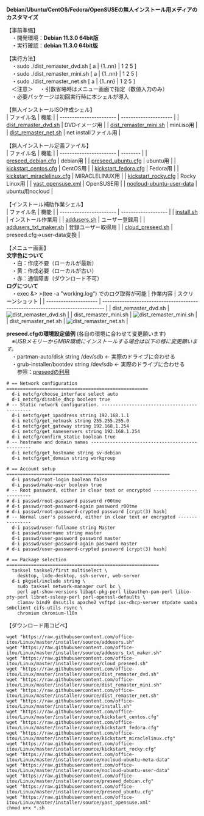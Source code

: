 **Debian/Ubuntu/CentOS/Fedora/OpenSUSEの無人インストール用メディアのカスタマイズ**  
  
【事前準備】  
　・開発環境：**Debian 11.3.0 64bit版**  
　・実行確認：**debian 11.3.0 64bit版**  
  
【実行方法】  
　・sudo ./dist_remaster_dvd.sh  [ a | {1..nn} | 1 2 5 ]  
　・sudo ./dist_remaster_mini.sh [ a | {1..nn} | 1 2 5 ]  
　・sudo ./dist_remaster_net.sh  [ a | {1..nn} | 1 2 5 ]  
　＜注意＞
　・引数省略時はメニュー画面で指定（数値入力のみ）  
　・必要パッケージは初回実行時に本シェルが導入  
  
【無人インストールISO作成シェル】  
| ファイル名              | 機能                  |
| ----------------------- | --------------------- |
| [dist_remaster_dvd.sh](https://github.com/office-itou/Linux/blob/master/installer/source/dist_remaster_dvd.sh)    | DVDイメージ用         |
| [dist_remaster_mini.sh](https://github.com/office-itou/Linux/blob/master/installer/source/dist_remaster_mini.sh)   | mini.iso用            |
| [dist_remaster_net.sh](https://github.com/office-itou/Linux/blob/master/installer/source/dist_remaster_net.sh)    | net installファイル用 |
  
【無人インストール定義ファイル】  
| ファイル名              | 機能     |
| ----------------------- | -------- |
| [preseed_debian.cfg](https://github.com/office-itou/Linux/blob/master/installer/source/preseed_debian.cfg)      | debian用 |
| [preseed_ubuntu.cfg](https://github.com/office-itou/Linux/blob/master/installer/source/preseed_ubuntu.cfg)      | ubuntu用 |
| [kickstart_centos.cfg](https://github.com/office-itou/Linux/blob/master/installer/source/kickstart_centos.cfg)    | CentOS用 |
| [kickstart_fedora.cfg](https://github.com/office-itou/Linux/blob/master/installer/source/kickstart_fedora.cfg)    | Fedora用 |
| [kickstart_miraclelinux.cfg](https://github.com/office-itou/Linux/blob/master/installer/source/kickstart_miraclelinux.cfg)    | MIRACLELINUX用 |
| [kickstart_rocky.cfg](https://github.com/office-itou/Linux/blob/master/installer/source/kickstart_rocky.cfg)    | Rocky Linux用 |
| [yast_opensuse.xml](https://github.com/office-itou/Linux/blob/master/installer/source/yast_opensuse.xml) | OpenSUSE用 |
| [nocloud-ubuntu-user-data](https://github.com/office-itou/Linux/blob/master/installer/source/nocloud-ubuntu-user-data) | ubuntu用nocloud |

  
【インストール補助作業シェル】  
| ファイル名              | 機能                |
| ----------------------- | ------------------- |
| [install.sh](https://github.com/office-itou/Linux/blob/master/installer/source/install.sh)              | インストール作業用  |
| [addusers.sh](https://github.com/office-itou/Linux/blob/master/installer/source/addusers.sh)             | ユーザー登録用      |
| [addusers_txt_maker.sh](https://github.com/office-itou/Linux/blob/master/installer/source/addusers_txt_maker.sh)   | 登録ユーザー取得用  |
| [cloud_preseed.sh](https://github.com/office-itou/Linux/blob/master/installer/source/cloud_preseed.sh)   | preseed.cfg→user-data変換  |
  
【メニュー画面】  
**文字色について**  
　・白：作成不要（ローカルが最新）  
　・黄：作成必要（ローカルが古い）  
　・赤：通信障害（ダウンロード不可）  
**ログについて**  
　・exec &> >(tee -a "working.log") でのログ取得が可能
| 作業内容              | スクリーンショット                                                              |
| --------------------- | ------------------------------------------------------------------------------- |
| dist_remaster_dvd.sh  | ![dist_remaster_dvd.sh](https://github.com/office-itou/Linux/blob/master/installer/picture/dist_remaster_dvd.sh.jpg) |
| dist_remaster_mini.sh | ![dist_remaster_mini.sh](https://github.com/office-itou/Linux/blob/master/installer/picture/dist_remaster_mini.sh.jpg) |
| dist_remaster_net.sh  | ![dist_remaster_net.sh](https://github.com/office-itou/Linux/blob/master/installer/picture/dist_remaster_net.sh.jpg) |
  
**preseed.cfgの環境設定値例** (各自の環境に合わせて変更願います)  
　*※USBメモリーからMBR環境にインストールする場合は以下の様に変更願います。*  
　・partman-auto/disk string /dev/sdb ← 実際のドライブに合わせる  
　・grub-installer/bootdev string /dev/sdb ← 実際のドライブに合わせる  
　　参照：[preseedの利用](https://www.debian.org/releases/stable/amd64/apbs02.ja.html)  
  
```text
# == Network configuration ====================================================
  d-i netcfg/choose_interface select auto
  d-i netcfg/disable_dhcp boolean true
# -- Static network configuration. --------------------------------------------
  d-i netcfg/get_ipaddress string 192.168.1.1
  d-i netcfg/get_netmask string 255.255.255.0
  d-i netcfg/get_gateway string 192.168.1.254
  d-i netcfg/get_nameservers string 192.168.1.254
  d-i netcfg/confirm_static boolean true
# -- hostname and domain names ------------------------------------------------
  d-i netcfg/get_hostname string sv-debian
  d-i netcfg/get_domain string workgroup
```
  
```text
# == Account setup ============================================================
  d-i passwd/root-login boolean false
  d-i passwd/make-user boolean true
# -- Root password, either in clear text or encrypted -------------------------
# d-i passwd/root-password password r00tme
# d-i passwd/root-password-again password r00tme
# d-i passwd/root-password-crypted password [crypt(3) hash]
# -- Normal user's password, either in clear text or encrypted ----------------
  d-i passwd/user-fullname string Master
  d-i passwd/username string master
  d-i passwd/user-password password master
  d-i passwd/user-password-again password master
# d-i passwd/user-password-crypted password [crypt(3) hash]
```
  
```text
# == Package selection ========================================================
  tasksel tasksel/first multiselect \
    desktop, lxde-desktop, ssh-server, web-server
  d-i pkgsel/include string \
    sudo tasksel network-manager curl bc \
    perl apt-show-versions libapt-pkg-perl libauthen-pam-perl libio-pty-perl libnet-ssleay-perl perl-openssl-defaults \
    clamav bind9 dnsutils apache2 vsftpd isc-dhcp-server ntpdate samba smbclient cifs-utils rsync \
    chromium chromium-l10n
```
  
【ダウンロード用コピペ】  
  
```text
wget "https://raw.githubusercontent.com/office-itou/Linux/master/installer/source/addusers.sh"
wget "https://raw.githubusercontent.com/office-itou/Linux/master/installer/source/addusers_txt_maker.sh"
wget "https://raw.githubusercontent.com/office-itou/Linux/master/installer/source/cloud_preseed.sh"
wget "https://raw.githubusercontent.com/office-itou/Linux/master/installer/source/dist_remaster_dvd.sh"
wget "https://raw.githubusercontent.com/office-itou/Linux/master/installer/source/dist_remaster_mini.sh"
wget "https://raw.githubusercontent.com/office-itou/Linux/master/installer/source/dist_remaster_net.sh"
wget "https://raw.githubusercontent.com/office-itou/Linux/master/installer/source/install.sh"
wget "https://raw.githubusercontent.com/office-itou/Linux/master/installer/source/kickstart_centos.cfg"
wget "https://raw.githubusercontent.com/office-itou/Linux/master/installer/source/kickstart_fedora.cfg"
wget "https://raw.githubusercontent.com/office-itou/Linux/master/installer/source/kickstart_miraclelinux.cfg"
wget "https://raw.githubusercontent.com/office-itou/Linux/master/installer/source/kickstart_rocky.cfg"
wget "https://raw.githubusercontent.com/office-itou/Linux/master/installer/source/nocloud-ubuntu-meta-data"
wget "https://raw.githubusercontent.com/office-itou/Linux/master/installer/source/nocloud-ubuntu-user-data"
wget "https://raw.githubusercontent.com/office-itou/Linux/master/installer/source/preseed_debian.cfg"
wget "https://raw.githubusercontent.com/office-itou/Linux/master/installer/source/preseed_ubuntu.cfg"
wget "https://raw.githubusercontent.com/office-itou/Linux/master/installer/source/yast_opensuse.xml"
chmod u+x *.sh
```
  
